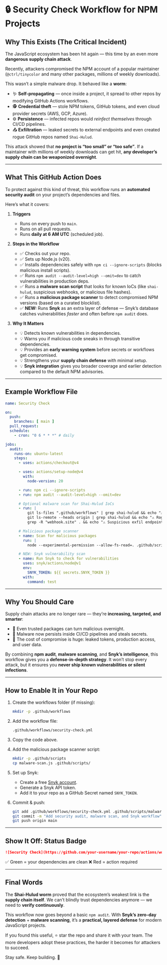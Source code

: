 # 🔒 Security Check Workflow for NPM Projects

## Why This Exists (The Critical Incident)

The JavaScript ecosystem has been hit again — this time by an even more **dangerous supply chain attack**.

Recently, attackers compromised the NPM account of a popular maintainer (`@ctrl/tinycolor` and many other packages, millions of weekly downloads).

This wasn’t a simple malware drop. It behaved like a **worm**:

* 🪱 **Self-propagating** — once inside a project, it spread to other repos by modifying GitHub Actions workflows.
* 🕵️ **Credential theft** — stole NPM tokens, GitHub tokens, and even cloud provider secrets (AWS, GCP, Azure).
* ⚙️ **Persistence** — infected repos would *reinfect themselves* through CI/CD pipelines.
* 📤 **Exfiltration** — leaked secrets to external endpoints and even created rogue GitHub repos named `Shai-Hulud`.

This attack showed that **no project is “too small” or “too safe”**.
If a maintainer with millions of weekly downloads can get hit, **any developer’s supply chain can be weaponized overnight**.

---

## What This GitHub Action Does

To protect against this kind of threat, this workflow runs an **automated security audit** on your project’s dependencies and files.

Here’s what it covers:

1. **Triggers**

   * Runs on every push to `main`.
   * Runs on all pull requests.
   * Runs **daily at 6 AM UTC** (scheduled job).

2. **Steps in the Workflow**

   * ✅ Checks out your repo.
   * ✅ Sets up Node.js (v20).
   * ✅ Installs dependencies safely with `npm ci --ignore-scripts` (blocks malicious install scripts).
   * ✅ Runs `npm audit --audit-level=high --omit=dev` to catch vulnerabilities in production deps.
   * ✅ Runs a **malware scan script** that looks for known IoCs (like `shai-hulud`, suspicious webhooks, or malicious file hashes).
   * ✅ Runs a **malicious package scanner** to detect compromised NPM versions (based on a curated blocklist).
   * ✅ **NEW:** Runs **Snyk** as an extra layer of defense — Snyk’s database catches vulnerabilities *faster* and often before `npm audit` does.

3. **Why It Matters**

   * 💡 Detects known vulnerabilities in dependencies.
   * 💡 Warns you if malicious code sneaks in through transitive dependencies.
   * 💡 Provides an **early warning system** before secrets or workflows get compromised.
   * 💡 Strengthens your **supply chain defense** with minimal setup.
   * 💡 **Snyk integration** gives you broader coverage and earlier detection compared to the default NPM advisories.

---

## Example Workflow File

```yaml
name: Security Check

on:
  push:
    branches: [ main ]
  pull_request:
  schedule:
    - cron: "0 6 * * *" # daily

jobs:
  audit:
    runs-on: ubuntu-latest
    steps:
      - uses: actions/checkout@v4

      - uses: actions/setup-node@v4
        with:
          node-version: 20

      - run: npm ci --ignore-scripts
      - run: npm audit --audit-level=high --omit=dev

      # Optional malware scan for Shai-Hulud IoCs
      - run: |
          git ls-files ".github/workflows" | grep shai-hulud && echo "⚠️ Workflow infection detected"
          git ls-remote --heads origin | grep shai-hulud && echo "⚠️ Rogue branch detected"
          grep -R "webhook.site" . && echo "⚠️ Suspicious exfil endpoint"

      # Malicious package scanner
      - name: Scan for malicious packages
        run: |
          node --experimental-permission --allow-fs-read=. .github/scripts/malware-scan.js "."

      # NEW: Snyk vulnerability scan
      - name: Run Snyk to check for vulnerabilities
        uses: snyk/actions/node@v1
        env:
          SNYK_TOKEN: ${{ secrets.SNYK_TOKEN }}
        with:
          command: test
```

---

## Why You Should Care

Supply chain attacks are no longer rare — they’re **increasing, targeted, and smarter**:

* 🧨 Even trusted packages can turn malicious overnight.
* 🧨 Malware now persists inside CI/CD pipelines and steals secrets.
* 🧨 The cost of compromise is huge: leaked tokens, production access, and user data.

By combining **npm audit**, **malware scanning**, and **Snyk’s intelligence**, this workflow gives you a **defense-in-depth strategy**.
It won’t stop every attack, but it ensures you **never ship known vulnerabilities or silent infections**.

---

## How to Enable It in Your Repo

1. Create the workflows folder (if missing):

   ```bash
   mkdir -p .github/workflows
   ```

2. Add the workflow file:

   ```bash
   .github/workflows/security-check.yml
   ```

3. Copy the code above.

4. Add the malicious package scanner script:

   ```bash
   mkdir -p .github/scripts
   cp malware-scan.js .github/scripts/
   ```

5. Set up Snyk:

   * Create a free [Snyk account](https://snyk.io).
   * Generate a Snyk API token.
   * Add it to your repo as a GitHub Secret named `SNYK_TOKEN`.

6. Commit & push:

   ```bash
   git add .github/workflows/security-check.yml .github/scripts/malware-scan.js
   git commit -m "Add security audit, malware scan, and Snyk workflow"
   git push origin main
   ```

---

## Show It Off: Status Badge

```markdown
![Security Check](https://github.com/your-username/your-repo/actions/workflows/security-check.yml/badge.svg)
```

✅ Green = your dependencies are clean
❌ Red = action required

---

## Final Words

The **Shai-Hulud worm** proved that the ecosystem’s weakest link is the **supply chain itself**.
We can’t blindly trust dependencies anymore — we need to **verify continuously**.

This workflow now goes beyond a basic `npm audit`. With **Snyk’s zero-day detection** + **malware scanning**, it’s a **practical, layered defense** for modern JavaScript projects.

If you found this useful, ⭐ star the repo and share it with your team.
The more developers adopt these practices, the harder it becomes for attackers to succeed.

Stay safe. Keep building. 🚀
